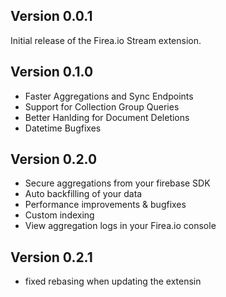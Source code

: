 
## Version 0.0.1

Initial release of the Firea.io Stream extension.
## Version 0.1.0

- Faster Aggregations and Sync Endpoints
- Support for Collection Group Queries
- Better Hanlding for Document Deletions
- Datetime Bugfixes

## Version 0.2.0

- Secure aggregations from your firebase SDK
- Auto backfilling of your data
- Performance improvements & bugfixes
- Custom indexing
- View aggregation logs in your Firea.io console

## Version 0.2.1
- fixed rebasing when updating the extensin
